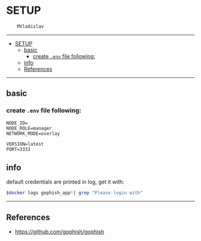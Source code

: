 # SETUP

```sh
    MVladislav
```

---

- [SETUP](#setup)
  - [basic](#basic)
    - [create `.env` file following:](#create-env-file-following)
  - [info](#info)
  - [References](#references)

---

## basic

### create `.env` file following:

```env
NODE_ID=
NODE_ROLE=manager
NETWORK_MODE=overlay

VERSION=latest
PORT=3333
```

## info

default credentials are printed in log, get it with:

```sh
$docker logs gophish_app*| grep "Please login with"
```

---

## References

- <https://github.com/gophish/gophish>
